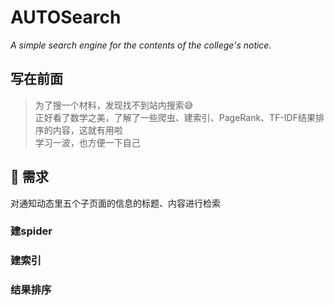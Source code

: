 # AUTOSearch
*A simple search engine for the contents of the college's notice.*
## 写在前面
> 为了搜一个材料，发现找不到站内搜索😅<br>
> 正好看了数学之美，了解了一些爬虫、建索引、PageRank、TF-IDF结果排序的内容，这就有用啦<br>
> 学习一波，也方便一下自己

## 📝 需求
对通知动态里五个子页面的信息的标题、内容进行检索
### 建spider
> [](http://au.njust.edu.cn/2075/list.htm)
> [](http://au.njust.edu.cn/2076/list.htm)
> [](http://au.njust.edu.cn/2078/list.htm)
> [](http://au.njust.edu.cn/2080/list.htm)
> [](http://au.njust.edu.cn/2082/list.htm)
### 建索引
### 结果排序

